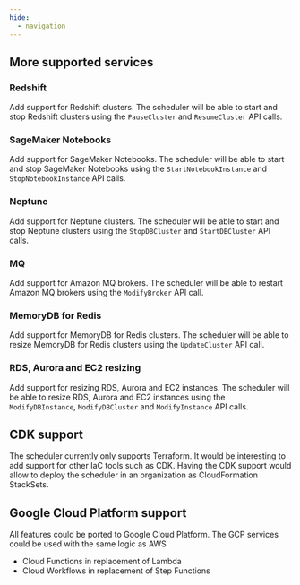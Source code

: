 ```yaml
---
hide:
  - navigation
---
```


## More supported services

### Redshift

Add support for Redshift clusters. The scheduler will be able to start and stop Redshift clusters using the `PauseCluster` and `ResumeCluster` API calls.

### SageMaker Notebooks

Add support for SageMaker Notebooks. The scheduler will be able to start and stop SageMaker Notebooks using the `StartNotebookInstance` and `StopNotebookInstance` API calls.

### Neptune

Add support for Neptune clusters. The scheduler will be able to start and stop Neptune clusters using the `StopDBCluster` and `StartDBCluster` API calls.

### MQ

Add support for Amazon MQ brokers. The scheduler will be able to restart Amazon MQ brokers using the `ModifyBroker` API call.

### MemoryDB for Redis

Add support for MemoryDB for Redis clusters. The scheduler will be able to resize MemoryDB for Redis clusters using the `UpdateCluster` API call.

### RDS, Aurora and EC2 resizing

Add support for resizing RDS, Aurora and EC2 instances. The scheduler will be able to resize RDS, Aurora and EC2 instances using the `ModifyDBInstance`, `ModifyDBCluster` and `ModifyInstance` API calls.

## CDK support

The scheduler currently only supports Terraform. It would be interesting to add support for other IaC tools such as CDK.
Having the CDK support would allow to deploy the scheduler in an organization as CloudFormation StackSets.

## Google Cloud Platform support

All features could be ported to Google Cloud Platform. The GCP services could be used with the same logic as AWS

* Cloud Functions in replacement of Lambda
* Cloud Workflows in replacement of Step Functions
